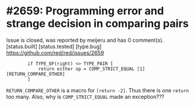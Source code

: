 
#2659: Programming error and strange decision in comparing pairs
================================================================================
Issue is closed, was reported by meijeru and has 0 comment(s).
[status.built] [status.tested] [type.bug]
<https://github.com/red/red/issues/2659>

```
		if TYPE_OF(right) <> TYPE_PAIR [
			return either op = COMP_STRICT_EQUAL [1][RETURN_COMPARE_OTHER]
		]

```
`RETURN_COMPARE_OTHER` is a macro for `[return -2]`. Thus there is one `return` too many.
Also, why is `COMP_STRICT_EQUAL` made an exception??? 


